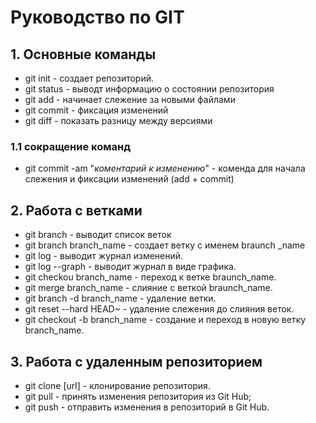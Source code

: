 # **Руководство по GIT**
## 1. Основные команды
* git init - создает репозиторий.
* git status - выводт информацию о состоянии репозитория
* git add - начинает слежение за новыми файлами
* git commit - фиксация изменений
* git diff - показать разницу между версиями
### 1.1 сокращение команд
* git commit -am "_коментарий к изменению_" - коменда для начала слежения и фиксации изменений (add + commit)

## 2. Работа с ветками
* git branch - выводит список веток
* git branch branch_name - создает ветку с именем braunch _name
* git log - выводит журнал изменений.
* git log --graph - выводит журнал в виде графика.
* git checkou branch_name - переход к ветке braunch_name.
* git merge branch_name - слияние с веткой braunch_name.
* git branch -d branch_name - удаление ветки.
* git reset --hard HEAD~ - удаление слежения до слияния веток.
* git checkout -b branch_name - создание и переход в новую ветку branch_name.
## 3. Работа с удаленным репозиторием
* git clone [url] - клонирование репозитория.
* git pull - принять изменения репозитория из Git Hub;
* git push - отправить изменения в репозиторий в Git Hub.